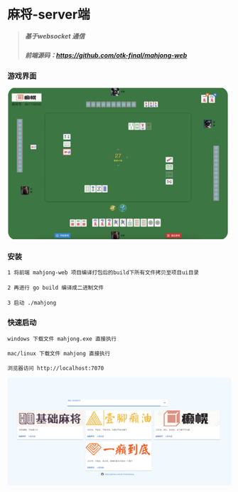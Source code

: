 # 麻将-server端
> ##### 基于websocket 通信
>
> ##### 前端源码：https://github.com/otk-final/mahjong-web

### 游戏界面

![图1](https://github.com/otk-final/mahjong/blob/4c098843b73ab83b78112a8545fa25e72af65c09/ui/game.png)

### 安装

```tex
1 将前端 mahjong-web 项目编译打包后的build下所有文件拷贝至项目ui目录

2 再进行 go build 编译成二进制文件

3 启动 ./mahjong
```

### 快速启动

```
windows 下载文件 mahjong.exe 直接执行

mac/linux 下载文件 mahjong 直接执行

浏览器访问 http://localhost:7070
```

![图1](https://github.com/otk-final/mahjong/blob/4c098843b73ab83b78112a8545fa25e72af65c09/ui/home.png)
